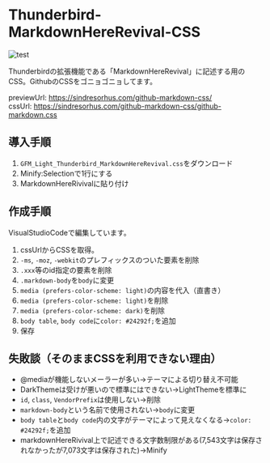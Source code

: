 # Thunderbird-MarkdownHereRevival-CSS

![test](https://user-images.githubusercontent.com/36149909/207547821-e380e3d0-75f8-4132-b72c-79421603ec90.svg)

Thunderbirdの拡張機能である「MarkdownHereRevival」に記述する用のCSS。GithubのCSSをゴニョゴニョしてます。

previewUrl: https://sindresorhus.com/github-markdown-css/  
cssUrl: https://sindresorhus.com/github-markdown-css/github-markdown.css

## 導入手順

1. `GFM_Light_Thunderbird_MarkdownHereRevival.css`をダウンロード
2. Minify:Selectionで1行にする
3. MarkdownHereRivivalに貼り付け

## 作成手順

VisualStudioCodeで編集しています。

1. cssUrlからCSSを取得。
2. `-ms`, `-moz`, `-webkit`のプレフィックスのついた要素を削除
3. `.xxx`等のid指定の要素を削除
4. `.markdown-body`を`body`に変更
5. `media (prefers-color-scheme: light)`の内容を代入（直書き）
6. `media (prefers-color-scheme: light)`を削除
7. `media (prefers-color-scheme: dark)`を削除
8. `body table`, `body code`に`color: #24292f;`を追加
9. 保存

## 失敗談（そのままCSSを利用できない理由）

- @mediaが機能しないメーラーが多い→テーマによる切り替え不可能
- DarkThemeは受けが悪いので標準にはできない→LightThemeを標準に
- `id`, `class`, `VendorPrefix`は使用しない→削除
- `markdown-body`という名前で使用されない→`body`に変更
- `body table`と`body code`内の文字がテーマによって見えなくなる→`color: #24292f;`を追加
- markdownHereRivival上で記述できる文字数制限がある(7,543文字は保存されなかったが7,073文字は保存された)→Minify
